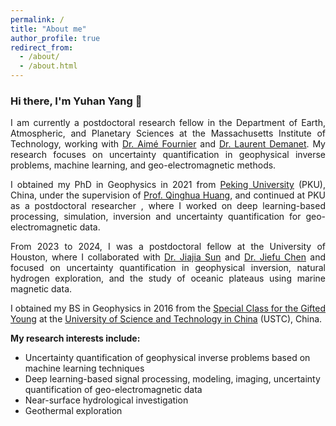 ```yaml
---
permalink: /
title: "About me"
author_profile: true
redirect_from: 
  - /about/
  - /about.html
---
```


<h3>Hi there, I'm Yuhan Yang &#128075;</h3>
<p align = "justify"> 
I am currently a postdoctoral research fellow in the Department of Earth, Atmospheric, and Planetary Sciences at the Massachusetts Institute of Technology, working with <a href="https://scholar.google.com/citations?user=DkU6jJgAAAAJ&hl=en&oi=ao" target="_blank" rel="noopener noreferrer">Dr. Aimé Fournier</a> and <a href="https://math.mit.edu/icg/people/laurent.html" target="_blank" rel="noopener noreferrer">Dr. Laurent Demanet</a>. My research focuses on uncertainty quantification in geophysical inverse problems, machine learning, and geo-electromagnetic methods.
</p> 

<p align = "justify"> 
I obtained my PhD in Geophysics in 2021 from <a href="https://english.pku.edu.cn" target="_blank" rel="noopener noreferrer">Peking University</a> (PKU), China, under the supervision of <a href="https://scholar.google.com/citations?user=mvImZ_oAAAAJ&hl=en&oi=ao" target="_blank" rel="noopener noreferrer">Prof. Qinghua Huang</a>, and continued at PKU as a postdoctoral researcher , where I worked on deep learning-based processing, simulation, inversion and uncertainty quantification for geo-electromagnetic data.
</p>

<p align = "justify"> 
From 2023 to 2024, I was a postdoctoral fellow at the University of Houston, where I collaborated with <a href="https://sites.google.com/view/jiajiasun" target="_blank" rel="noopener noreferrer">Dr. Jiajia Sun</a> and  <a href="https://modal.ece.uh.edu/" target="_blank" rel="noopener noreferrer">Dr. Jiefu Chen</a> and focused on uncertainty quantification in geophysical inversion, natural hydrogen exploration, and the study of oceanic plateaus using marine magnetic data.
</p>

<p align = "justify">   
I obtained my BS in Geophysics in 2016 from the <a href="https://en.wikipedia.org/wiki/Special_Class_for_the_Gifted_Young" target="_blank" rel="noopener noreferrer">Special Class for the Gifted Young</a> at the <a href="https://en.ustc.edu.cn/" target="_blank" rel="noopener noreferrer">University of Science and Technology in China</a> (USTC), China.
</p>

<p align = "justify"> 
<strong>My research interests include:</strong>
</p>
  
<ul>
<li>Uncertainty quantification of geophysical inverse problems based on machine learning techniques</li>
<li>Deep learning-based signal processing, modeling, imaging, uncertainty quantification of geo-electromagnetic data</li>
<li>Near-surface hydrological investigation</li>
<li>Geothermal exploration</li>
</ul>
